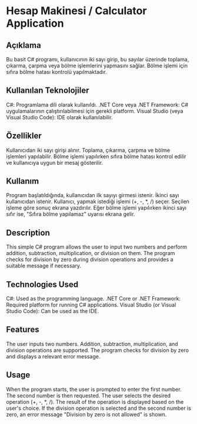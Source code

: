 # Hesap Makinesi / Calculator Application

## Açıklama
Bu basit C# programı, kullanıcının iki sayı girip, bu sayılar üzerinde toplama, çıkarma, çarpma veya bölme işlemlerini yapmasını sağlar. Bölme işlemi için sıfıra bölme hatası kontrolü yapılmaktadır.

## Kullanılan Teknolojiler
C#: Programlama dili olarak kullanıldı.
.NET Core veya .NET Framework: C# uygulamalarının çalıştırılabilmesi için gerekli platform.
Visual Studio (veya Visual Studio Code): IDE olarak kullanılabilir.

## Özellikler
Kullanıcıdan iki sayı girişi alınır.
Toplama, çıkarma, çarpma ve bölme işlemleri yapılabilir.
Bölme işlemi yapılırken sıfıra bölme hatası kontrol edilir ve kullanıcıya uygun bir mesaj gösterilir.

## Kullanım
Program başlatıldığında, kullanıcıdan ilk sayıyı girmesi istenir.
İkinci sayı kullanıcıdan istenir.
Kullanıcı, yapmak istediği işlemi (+, -, *, /) seçer.
Seçilen işleme göre sonuç ekrana yazdırılır.
Eğer bölme işlemi yapılırken ikinci sayı sıfır ise, "Sıfıra bölme yapılamaz" uyarısı ekrana gelir.

## Description
This simple C# program allows the user to input two numbers and perform addition, subtraction, multiplication, or division on them. The program checks for division by zero during division operations and provides a suitable message if necessary.

## Technologies Used
C#: Used as the programming language.
.NET Core or .NET Framework: Required platform for running C# applications.
Visual Studio (or Visual Studio Code): Can be used as the IDE.

## Features
The user inputs two numbers.
Addition, subtraction, multiplication, and division operations are supported.
The program checks for division by zero and displays a relevant error message.

## Usage
When the program starts, the user is prompted to enter the first number.
The second number is then requested.
The user selects the desired operation (+, -, *, /).
The result of the operation is displayed based on the user's choice.
If the division operation is selected and the second number is zero, an error message "Division by zero is not allowed" is shown.
